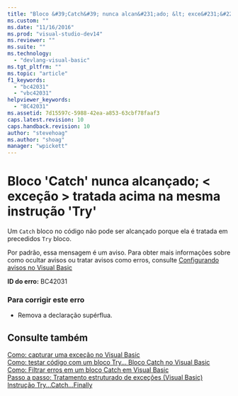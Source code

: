 ```yaml
---
title: "Bloco &#39;Catch&#39; nunca alcan&#231;ado; &lt; exce&#231;&#227;o &gt; tratada acima na mesma instru&#231;&#227;o &#39;Try&#39; | Microsoft Docs"
ms.custom: ""
ms.date: "11/16/2016"
ms.prod: "visual-studio-dev14"
ms.reviewer: ""
ms.suite: ""
ms.technology: 
  - "devlang-visual-basic"
ms.tgt_pltfrm: ""
ms.topic: "article"
f1_keywords: 
  - "bc42031"
  - "vbc42031"
helpviewer_keywords: 
  - "BC42031"
ms.assetid: 7d15597c-5988-42ea-a853-63cbf78faaf3
caps.latest.revision: 10
caps.handback.revision: 10
author: "stevehoag"
ms.author: "shoag"
manager: "wpickett"
---
```

# Bloco &#39;Catch&#39; nunca alcan&#231;ado; &lt; exce&#231;&#227;o &gt; tratada acima na mesma instru&#231;&#227;o &#39;Try&#39;
Um `Catch` bloco no código não pode ser alcançado porque ela é tratada em precedidos `Try` bloco.  
  
 Por padrão, essa mensagem é um aviso. Para obter mais informações sobre como ocultar avisos ou tratar avisos como erros, consulte [Configurando avisos no Visual Basic](../ide/configuring-warnings-in-visual-basic.md)  
  
 **ID do erro:** BC42031  
  
### Para corrigir este erro  
  
-   Remova a declaração supérflua.  
  
## Consulte também  
 [Como: capturar uma exceção no Visual Basic](http://msdn.microsoft.com/pt-br/f3063c89-d2bf-49b1-91b5-b87edfb18b95)   
 [Como: testar código com um bloco Try... Bloco Catch no Visual Basic](http://msdn.microsoft.com/pt-br/8368e205-ed73-4185-a247-af84fb4fafa9)   
 [Como: Filtrar erros em um bloco Catch em Visual Basic](http://msdn.microsoft.com/pt-br/85964d0a-56e7-4301-a96e-5eaea23b7b9b)   
 [Passo a passo: Tratamento estruturado de exceções \(Visual Basic\)](http://msdn.microsoft.com/pt-br/440da655-4b32-490b-8b16-bfe46f41fa76)   
 [Instrução Try...Catch...Finally](/dotnet/visual-basic/language-reference/statements/try-catch-finally-statement)